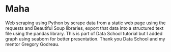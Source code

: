 # Maha
Web scraping using Python by scrape data from a static web page using the requests and Beautiful Soup libraries, export that data into a structured text file using the pandas library. This is part of Data School tutorial but I added graph using seaborn for better presentation. Thank you Data School and my mentor Gregory Godreau. 

